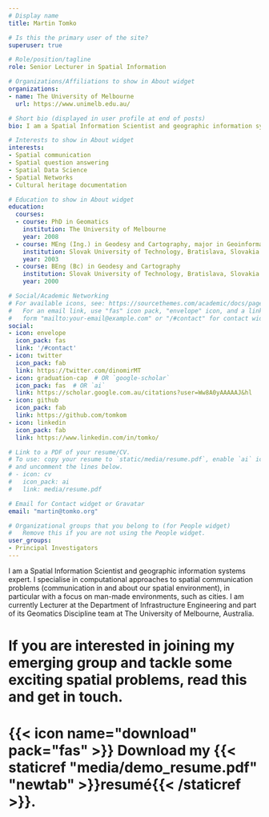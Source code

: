 ```yaml
---
# Display name
title: Martin Tomko

# Is this the primary user of the site?
superuser: true

# Role/position/tagline
role: Senior Lecturer in Spatial Information

# Organizations/Affiliations to show in About widget
organizations:
- name: The University of Melbourne
  url: https://www.unimelb.edu.au/

# Short bio (displayed in user profile at end of posts)
bio: I am a Spatial Information Scientist and geographic information systems expert. I am currently Senior Lecturer at the Department of Infrastructure Engineering of The University of Melbourne, Australia. I specialise in computational approaches to spatial communication problems (communication in and about our spatial environment). 

# Interests to show in About widget
interests:
- Spatial communication
- Spatial question answering
- Spatial Data Science
- Spatial Networks
- Cultural heritage documentation

# Education to show in About widget
education:
  courses:
  - course: PhD in Geomatics
    institution: The University of Melbourne
    year: 2008
  - course: MEng (Ing.) in Geodesy and Cartography, major in Geoinformatics
    institution: Slovak University of Technology, Bratislava, Slovakia
    year: 2003
  - course: BEng (Bc) in Geodesy and Cartography
    institution: Slovak University of Technology, Bratislava, Slovakia
    year: 2000

# Social/Academic Networking
# For available icons, see: https://sourcethemes.com/academic/docs/page-builder/#icons
#   For an email link, use "fas" icon pack, "envelope" icon, and a link in the
#   form "mailto:your-email@example.com" or "/#contact" for contact widget.
social:
- icon: envelope
  icon_pack: fas
  link: '/#contact'
- icon: twitter
  icon_pack: fab
  link: https://twitter.com/dinomirMT
- icon: graduation-cap  # OR `google-scholar`
  icon_pack: fas  # OR `ai`
  link: https://scholar.google.com.au/citations?user=Ww8A0yAAAAAJ&hl
- icon: github
  icon_pack: fab
  link: https://github.com/tomkom
- icon: linkedin
  icon_pack: fab
  link: https://www.linkedin.com/in/tomko/

# Link to a PDF of your resume/CV.
# To use: copy your resume to `static/media/resume.pdf`, enable `ai` icons in `params.toml`, 
# and uncomment the lines below.
# - icon: cv
#   icon_pack: ai
#   link: media/resume.pdf

# Email for Contact widget or Gravatar
email: "martin@tomko.org"

# Organizational groups that you belong to (for People widget)
#   Remove this if you are not using the People widget.
user_groups:
- Principal Investigators
---
```


I am a Spatial Information Scientist and geographic information systems expert. I specialise in computational approaches to spatial communication problems (communication in and about our spatial environment), in particular with a focus on man-made environments, such as cities. I am currently Lecturer at the Department of Infrastructure Engineering and part of its Geomatics Discipline team at The University of Melbourne, Australia. 

# If you are interested in joining my emerging group and tackle some exciting spatial problems, read this and get in touch. 

# {{< icon name="download" pack="fas" >}} Download my {{< staticref "media/demo_resume.pdf" "newtab" >}}resumé{{< /staticref >}}.
